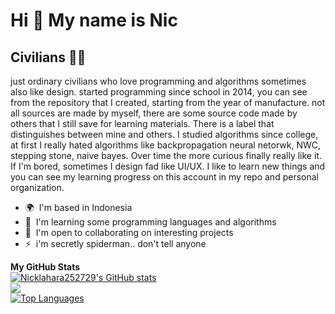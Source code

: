 Hi 👋 My name is Nic
====================

Civilians 👨‍💻
---------------

just ordinary civilians who love programming and algorithms sometimes also like design. started programming since school in 2014, you can see from the repository that I created, starting from the year of manufacture. not all sources are made by myself, there are some source code made by others that I still save for learning materials. There is a label that distinguishes between mine and others. I studied algorithms since college, at first I really hated algorithms like backpropagation neural netorwk, NWC, stepping stone, naive bayes. Over time the more curious finally really like it. If I'm bored, sometimes I design fad like UI/UX. I like to learn new things and you can see my learning progress on this account in my repo and personal organization.

*   🌍  I'm based in Indonesia
*   🧠  I'm learning some programming languages and algorithms
*   🤝  I'm open to collaborating on interesting projects
*   ⚡  i'm secretly spiderman.. don't tell anyone

<b>My GitHub Stats</b><br>
<a href="http://www.github.com/Nicklahara252729">
    <img src="https://github-readme-stats.vercel.app/api?username=Nicklahara252729&show_icons=true&hide=&count_private=true&title_color=facc15&text_color=ffffff&icon_color=facc15&bg_color=1c1917&hide_border=true&show_icons=true" alt="Nicklahara252729's GitHub stats" />
</a><br>
<a href="http://www.github.com/Nicklahara252729">
    <img src="https://github-readme-streak-stats.herokuapp.com/?user=Nicklahara252729&stroke=ffffff&background=1c1917&ring=facc15&fire=facc15&currStreakNum=ffffff&currStreakLabel=facc15&sideNums=ffffff&sideLabels=ffffff&dates=ffffff&hide_border=true" />
</a><br>
<a href="https://github.com/Nicklahara252729" align="left">
    <img src="https://github-readme-stats.vercel.app/api/top-langs/?username=Nicklahara252729&langs_count=10&title_color=facc15&text_color=ffffff&icon_color=facc15&bg_color=1c1917&hide_border=true&locale=en&custom_title=Top%20%Languages" alt="Top Languages" />
</a>
